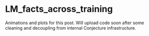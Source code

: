 # LM_facts_across_training
Animations and plots for this post. Will upload code soon after some cleaning and decoupling from internal Conjecture infrastructure.
